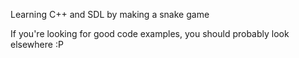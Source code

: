Learning C++ and SDL by making a snake game

If you're looking for good code examples, you should probably look elsewhere :P